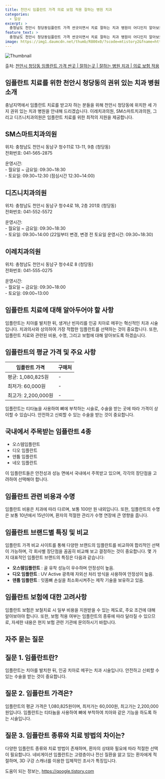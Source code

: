 ```yaml
---
title: 천안시 임플란트 가격 의료 보험 적용 잘하는 병원 치과
categories:
  - 일상
excerpt: >
  충청남도 천안시 청당동임플란트 가격 싼곳이면서 치료 잘하는 치과 병원이 어디인지 알아보도록 하겠습니다. 충청남도 천안시 청당동에 위치한 SM스마트치과의원 디즈니치과의원 이레치과의원 순서대로 안내 드리며, 임플란트 치료시 신경써야 할 부분 또한 같이 공유 드리겠습니다.2024년 임플란트 가격 살펴보기 👈 클릭임플란트 평균 가격SM스마트치과의원표 내에 있는 전화 번호를 클릭 하시면 SM스마트치과의원로 바로 전화 연결 됩니다.분류주소전화번호치과의원충청남도 천안시 동남구 청수11로 13-11, 9층 (청당동)📞041-565-2875로 전화하기SM스마트치과의원 위치 확인하기 👈 클릭요일운영시간월요일09:30~18:30화요일09:30~18:30수요일09:30~18:30목요일09:3..
feature_text: >
  충청남도 천안시 청당동임플란트 가격 싼곳이면서 치료 잘하는 치과 병원이 어디인지 알아보도록 하겠습니다. 충청남도 천안시 청당동에 위치한 SM스마트치과의원 디즈니치과의원 이레치과의원 순서대로 안내 드리며, 임플란트 치료시 신경써야 할 부분 또한 같이 공유 드리겠습니다.2024년 임플란트 가격 살펴보기 👈 클릭임플란트 평균 가격SM스마트치과의원표 내에 있는 전화 번호를 클릭 하시면 SM스마트치과의원로 바로 전화 연결 됩니다.분류주소전화번호치과의원충청남도 천안시 동남구 청수11로 13-11, 9층 (청당동)📞041-565-2875로 전화하기SM스마트치과의원 위치 확인하기 👈 클릭요일운영시간월요일09:30~18:30화요일09:30~18:30수요일09:30~18:30목요일09:3..
image: https://img1.daumcdn.net/thumb/R800x0/?scode=mtistory2&fname=https%3A%2F%2Fblog.kakaocdn.net%2Fdn%2FsWvNp%2FbtsGZa1WcAP%2F3C1spMxIVo5HUtCNyK4q21%2Fimg.webp
---
```


![Thumbnail](https://img1.daumcdn.net/thumb/R800x0/?scode=mtistory2&fname=https%3A%2F%2Fblog.kakaocdn.net%2Fdn%2FsWvNp%2FbtsGZa1WcAP%2F3C1spMxIVo5HUtCNyK4q21%2Fimg.webp)

<p>출처: <a href="https://qoogle.tistory.com/7133" rel="dofollow">천안시 청당동 임플란트 가격 싼곳 | 잘하는곳 | 잘하는 병원 치과 | 의료 보험 적용</a> </p>

## 임플란트 치료를 위한 천안시 청당동의 권위 있는 치과 병원 소개

충남지역에서 임플란트 치료를 받고자 하는 분들을 위해 천안시 청당동에 위치한 세 가지 권위 있는 치과 병원을 안내해 드리겠습니다.
이레치과의원, SM스마트치과의원, 그리고 디즈니치과의원은 임플란트 치료를 위한 최적의 지원을 제공합니다.

## **SM스마트치과의원**

위치: 충청남도 천안시 동남구 청수11로 13-11, 9층 (청당동)  
전화번호: 041-565-2875

운영시간:  
\- 월요일 ~ 금요일: 09:30~18:30  
\- 토요일: 09:30~12:30 (점심시간 12:30~14:00)

## **디즈니치과의원**

위치: 충청남도 천안시 동남구 청수4로 18, 2층 201호 (청당동)  
전화번호: 041-552-5572

운영시간:  
\- 월요일 ~ 금요일: 09:30~18:30  
\- 토요일: 09:30~14:00 (22일부터 변경, 변경 전 토요일 운영시간: 09:30~18:30)

## **이레치과의원**

위치: 충청남도 천안시 동남구 청수4로 8 (청당동)  
전화번호: 041-555-0275

운영시간:  
\- 월요일 ~ 금요일: 09:30~18:00  
\- 토요일: 09:00~13:00

## 임플란트 치료에 대해 알아두어야 할 사항

임플란트는 치아를 발치한 뒤, 생겨난 빈자리를 인공 치아로 메꾸는 혁신적인 치과 시술입니다. 치과의사와 상의하여 가장 적합한 임플란트를
선택하는 것이 중요합니다. 또한, 임플란트 치료와 관련된 비용, 수명, 그리고 보험에 대해 알아보도록 하겠습니다.

## **임플란트의 평균 가격 및 주요 사항**

**임플란트 가격** | **구매처**  
---|---  
평균: 1,080,825원 | -  
최저가: 60,000원 | -  
최고가: 2,200,000원 | -  
  
임플란트는 티타늄을 사용하여 뼈에 부착하는 시술로, 수술을 받는 곳에 따라 가격이 상이할 수 있습니다. 안전하고 신뢰할 수 있는 수술을 받는
것이 중요합니다.

## **국내에서 주목받는 임플란트 4종**

  * 오스템임플란트
  * 디오 임플란트
  * 덴튬 임플란트
  * 네오 임플란트

이 임플란트들은 안전성과 성능 면에서 국내에서 주목받고 있으며, 각각의 장단점을 고려하여 선택해야 합니다.

## **임플란트 관련 비용과 수명**

임플란트 비용은 치과에 따라 다르며, 보통 100만 원 내외입니다. 또한, 임플란트의 수명은 보통 10년에서 15년이며, 환자의 적절한
관리가 수명 연장에 큰 영향을 줍니다.

## **임플란트 브랜드별 특징 및 비교**

임플란트 가격 비교 사이트를 통해 다양한 브랜드의 임플란트를 비교하여 합리적인 선택이 가능하며, 각 회사별 장단점을 꼼꼼히 비교해 보고
결정하는 것이 중요합니다. 몇 가지 대표적인 임플란트 브랜드의 특징은 다음과 같습니다:

  * **오스템임플란트** : 골 유착 성능이 우수하며 안정성이 높음.
  * **디오 임플란트** : UV Active 광촉매 자외선 처리 방식을 사용하여 안정성이 높음.
  * **덴튬 임플란트** : 잇몸뼈 손실을 최소화시켜주는 제작 기술을 보유하고 있음.

## **임플란트 보험에 대한 고려사항**

임플란트 보험은 보철치료 시 일부 비용을 지원받을 수 있는 제도로, 주요 조건에 대해 알아보아야 합니다. 또한, 보험 적용 여부는 임플란트의
종류에 따라 달라질 수 있으므로, 자세한 내용은 현지 보험 관련 기관에 문의하시기 바랍니다.

## 자주 묻는 질문

## **질문 1. 임플란트란?**

임플란트는 치아를 발치한 뒤, 인공 치아로 메꾸는 치과 시술입니다. 안전하고 신뢰할 수 있는 수술을 받는 것이 중요합니다.

## **질문 2. 임플란트 가격은?**

임플란트의 평균 가격은 1,080,825원이며, 최저가는 60,000원, 최고가는 2,200,000원입니다. 임플란트는 티타늄을 사용하여
뼈에 부착하여 치아와 같은 기능을 하도록 하는 시술입니다.

## **질문 3. 임플란트 종류와 치료 방법의 차이는?**

다양한 임플란트 종류와 치료 방법이 존재하며, 환자의 상태와 필요에 따라 적절한 선택이 필요합니다. 네비게이션 임플란트는 고령층이나 전신
질환을 앓고 있는 환자에게 적절하며, 3D 구강 스캐너를 이용한 입체적인 조사가 특징입니다.



 

도움이 되는 정보는, <a href="https://qoogle.tistory.com" rel="dofollow">https://qoogle.tistory.com</a>


